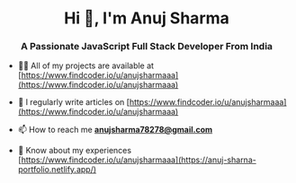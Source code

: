 <h1 align="center"> Hi 👋, I'm Anuj Sharma   </h1>
<h3 align="center">A Passionate JavaScript Full Stack Developer From India</h3>

<p align="left"> <a href="https://twitter.com/anuj299" target="blank"></a> </p>

- 👨‍💻 All of my projects are available at [https://www.findcoder.io/u/anujsharmaaa](https://www.findcoder.io/u/anujsharmaaa)

- 📝 I regularly write articles on [https://www.findcoder.io/u/anujsharmaaa](https://www.findcoder.io/u/anujsharmaaa)

- 📫 How to reach me **anujsharma78278@gmail.com**

- 📄 Know about my experiences [https://www.findcoder.io/u/anujsharmaaa](https://anuj-sharna-portfolio.netlify.app/)



